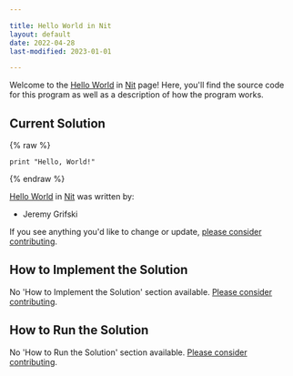 ```yaml
---

title: Hello World in Nit
layout: default
date: 2022-04-28
last-modified: 2023-01-01

---
```


Welcome to the [Hello World](https://sampleprograms.io/projects/hello-world) in [Nit](https://sampleprograms.io/languages/nit) page! Here, you'll find the source code for this program as well as a description of how the program works.

## Current Solution

{% raw %}

```nit
print "Hello, World!"
```

{% endraw %}

[Hello World](https://sampleprograms.io/projects/hello-world) in [Nit](https://sampleprograms.io/languages/nit) was written by:

- Jeremy Grifski

If you see anything you'd like to change or update, [please consider contributing](https://github.com/TheRenegadeCoder/sample-programs).

## How to Implement the Solution

No 'How to Implement the Solution' section available. [Please consider contributing](https://github.com/TheRenegadeCoder/sample-programs-website).

## How to Run the Solution

No 'How to Run the Solution' section available. [Please consider contributing](https://github.com/TheRenegadeCoder/sample-programs-website).